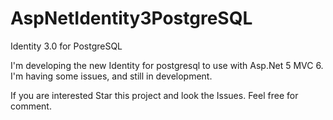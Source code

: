 # AspNetIdentity3PostgreSQL
Identity 3.0 for PostgreSQL

I'm developing the new Identity for postgresql to use with Asp.Net 5 MVC 6. I'm having some issues, and still in development.

If you are interested Star this project and look the Issues. Feel free for comment.
